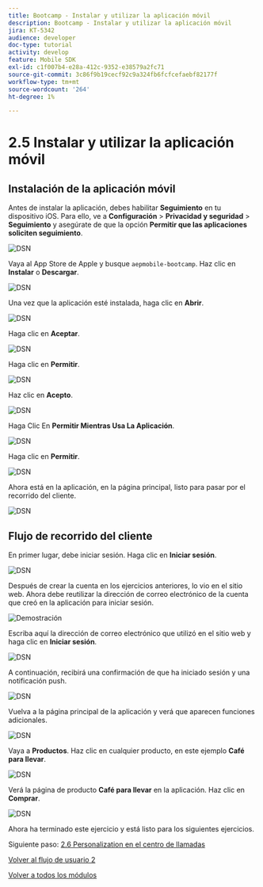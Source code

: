 ```yaml
---
title: Bootcamp - Instalar y utilizar la aplicación móvil
description: Bootcamp - Instalar y utilizar la aplicación móvil
jira: KT-5342
audience: developer
doc-type: tutorial
activity: develop
feature: Mobile SDK
exl-id: c1f007b4-e28a-412c-9352-e38579a2fc71
source-git-commit: 3c86f9b19cecf92c9a324fb6fcfcefaebf82177f
workflow-type: tm+mt
source-wordcount: '264'
ht-degree: 1%

---
```


# 2.5 Instalar y utilizar la aplicación móvil


## Instalación de la aplicación móvil

Antes de instalar la aplicación, debes habilitar **Seguimiento** en tu dispositivo iOS. Para ello, ve a **Configuración** > **Privacidad y seguridad** > **Seguimiento** y asegúrate de que la opción **Permitir que las aplicaciones soliciten seguimiento**.

![DSN](./../uc3/images/app4.png)

Vaya al App Store de Apple y busque `aepmobile-bootcamp`. Haz clic en **Instalar** o **Descargar**.

![DSN](./../uc3/images/app1.png)

Una vez que la aplicación esté instalada, haga clic en **Abrir**.

![DSN](./../uc3/images/app2.png)

Haga clic en **Aceptar**.

![DSN](./../uc3/images/app9.png)

Haga clic en **Permitir**.

![DSN](./../uc3/images/app3.png)

Haz clic en **Acepto**.

![DSN](./../uc3/images/app7.png)

Haga Clic En **Permitir Mientras Usa La Aplicación**.

![DSN](./../uc3/images/app8.png)

Haga clic en **Permitir**.

![DSN](./../uc3/images/app5.png)

Ahora está en la aplicación, en la página principal, listo para pasar por el recorrido del cliente.

![DSN](./../uc3/images/app12.png)

## Flujo de recorrido del cliente

En primer lugar, debe iniciar sesión. Haga clic en **Iniciar sesión**.

![DSN](./../uc3/images/app13.png)

Después de crear la cuenta en los ejercicios anteriores, lo vio en el sitio web. Ahora debe reutilizar la dirección de correo electrónico de la cuenta que creó en la aplicación para iniciar sesión.

![Demostración](./../uc3/images/pv1.png)

Escriba aquí la dirección de correo electrónico que utilizó en el sitio web y haga clic en **Iniciar sesión**.

![DSN](./../uc3/images/app14.png)

A continuación, recibirá una confirmación de que ha iniciado sesión y una notificación push.

![DSN](./../uc3/images/app15.png)

Vuelva a la página principal de la aplicación y verá que aparecen funciones adicionales.

![DSN](./../uc3/images/app17.png)

Vaya a **Productos**. Haz clic en cualquier producto, en este ejemplo **Café para llevar**.

![DSN](./images/app19.png)

Verá la página de producto **Café para llevar** en la aplicación. Haz clic en **Comprar**.

![DSN](./images/app20.png)

Ahora ha terminado este ejercicio y está listo para los siguientes ejercicios.

Siguiente paso: [2.6 Personalization en el centro de llamadas](./ex6.md)

[Volver al flujo de usuario 2](./uc2.md)

[Volver a todos los módulos](../../overview.md)
